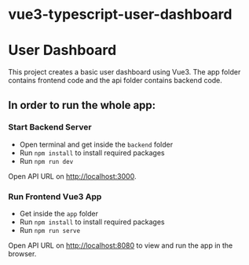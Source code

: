 # vue3-typescript-user-dashboard

# User Dashboard

This project creates a basic user dashboard using Vue3. The app folder contains frontend code and the api folder contains backend code. 


## In order to run the whole app:
### Start Backend Server

- Open terminal and get inside the `backend` folder
- Run `npm install` to install required packages 
- Run `npm run dev`

Open API URL on [http://localhost:3000](http://localhost:3000).

### Run Frontend Vue3 App

- Get inside the `app` folder
- Run `npm install` to install required packages 
- Run `npm run serve`

Open API URL on [http://localhost:8080](http://localhost:8080) to view and run the app in the browser.
